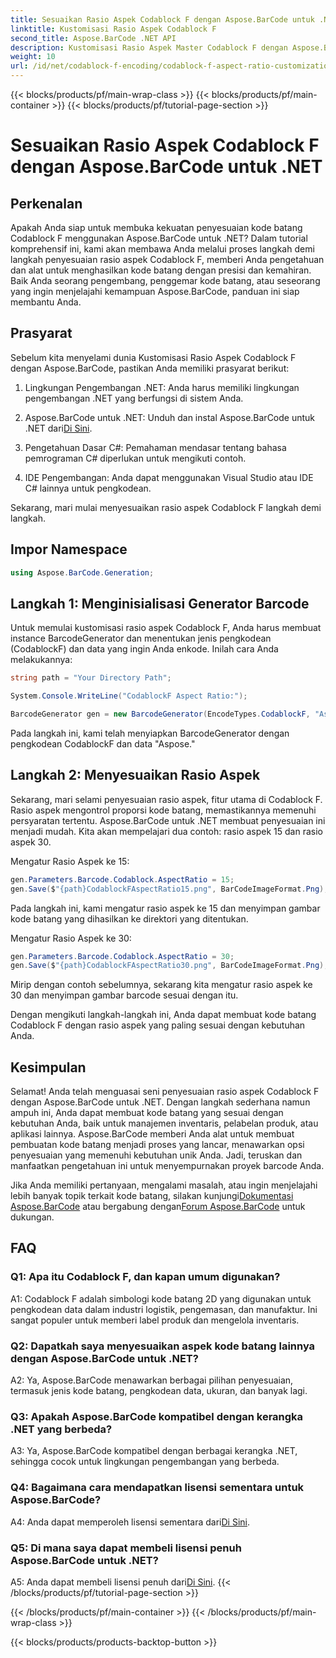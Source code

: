 ```yaml
---
title: Sesuaikan Rasio Aspek Codablock F dengan Aspose.BarCode untuk .NET
linktitle: Kustomisasi Rasio Aspek Codablock F
second_title: Aspose.BarCode .NET API
description: Kustomisasi Rasio Aspek Master Codablock F dengan Aspose.BarCode untuk .NET. Buat kode batang presisi yang disesuaikan dengan kebutuhan Anda dengan mudah.
weight: 10
url: /id/net/codablock-f-encoding/codablock-f-aspect-ratio-customization/
---
```


{{< blocks/products/pf/main-wrap-class >}}
{{< blocks/products/pf/main-container >}}
{{< blocks/products/pf/tutorial-page-section >}}

# Sesuaikan Rasio Aspek Codablock F dengan Aspose.BarCode untuk .NET

## Perkenalan

Apakah Anda siap untuk membuka kekuatan penyesuaian kode batang Codablock F menggunakan Aspose.BarCode untuk .NET? Dalam tutorial komprehensif ini, kami akan membawa Anda melalui proses langkah demi langkah penyesuaian rasio aspek Codablock F, memberi Anda pengetahuan dan alat untuk menghasilkan kode batang dengan presisi dan kemahiran. Baik Anda seorang pengembang, penggemar kode batang, atau seseorang yang ingin menjelajahi kemampuan Aspose.BarCode, panduan ini siap membantu Anda.

## Prasyarat

Sebelum kita menyelami dunia Kustomisasi Rasio Aspek Codablock F dengan Aspose.BarCode, pastikan Anda memiliki prasyarat berikut:

1. Lingkungan Pengembangan .NET: Anda harus memiliki lingkungan pengembangan .NET yang berfungsi di sistem Anda.

2.  Aspose.BarCode untuk .NET: Unduh dan instal Aspose.BarCode untuk .NET dari[Di Sini](https://releases.aspose.com/barcode/net/).

3. Pengetahuan Dasar C#: Pemahaman mendasar tentang bahasa pemrograman C# diperlukan untuk mengikuti contoh.

4. IDE Pengembangan: Anda dapat menggunakan Visual Studio atau IDE C# lainnya untuk pengkodean.

Sekarang, mari mulai menyesuaikan rasio aspek Codablock F langkah demi langkah.

## Impor Namespace

```csharp
using Aspose.BarCode.Generation;
```

## Langkah 1: Menginisialisasi Generator Barcode

Untuk memulai kustomisasi rasio aspek Codablock F, Anda harus membuat instance BarcodeGenerator dan menentukan jenis pengkodean (CodablockF) dan data yang ingin Anda enkode. Inilah cara Anda melakukannya:

```csharp
string path = "Your Directory Path";

System.Console.WriteLine("CodablockF Aspect Ratio:");

BarcodeGenerator gen = new BarcodeGenerator(EncodeTypes.CodablockF, "Aspose");
```

Pada langkah ini, kami telah menyiapkan BarcodeGenerator dengan pengkodean CodablockF dan data "Aspose."

## Langkah 2: Menyesuaikan Rasio Aspek

Sekarang, mari selami penyesuaian rasio aspek, fitur utama di Codablock F. Rasio aspek mengontrol proporsi kode batang, memastikannya memenuhi persyaratan tertentu. Aspose.BarCode untuk .NET membuat penyesuaian ini menjadi mudah. Kita akan mempelajari dua contoh: rasio aspek 15 dan rasio aspek 30.

Mengatur Rasio Aspek ke 15:

```csharp
gen.Parameters.Barcode.Codablock.AspectRatio = 15;
gen.Save($"{path}CodablockFAspectRatio15.png", BarCodeImageFormat.Png);
```

Pada langkah ini, kami mengatur rasio aspek ke 15 dan menyimpan gambar kode batang yang dihasilkan ke direktori yang ditentukan.

Mengatur Rasio Aspek ke 30:

```csharp
gen.Parameters.Barcode.Codablock.AspectRatio = 30;
gen.Save($"{path}CodablockFAspectRatio30.png", BarCodeImageFormat.Png);
```

Mirip dengan contoh sebelumnya, sekarang kita mengatur rasio aspek ke 30 dan menyimpan gambar barcode sesuai dengan itu.

Dengan mengikuti langkah-langkah ini, Anda dapat membuat kode batang Codablock F dengan rasio aspek yang paling sesuai dengan kebutuhan Anda.

## Kesimpulan

Selamat! Anda telah menguasai seni penyesuaian rasio aspek Codablock F dengan Aspose.BarCode untuk .NET. Dengan langkah sederhana namun ampuh ini, Anda dapat membuat kode batang yang sesuai dengan kebutuhan Anda, baik untuk manajemen inventaris, pelabelan produk, atau aplikasi lainnya. Aspose.BarCode memberi Anda alat untuk membuat pembuatan kode batang menjadi proses yang lancar, menawarkan opsi penyesuaian yang memenuhi kebutuhan unik Anda. Jadi, teruskan dan manfaatkan pengetahuan ini untuk menyempurnakan proyek barcode Anda.

 Jika Anda memiliki pertanyaan, mengalami masalah, atau ingin menjelajahi lebih banyak topik terkait kode batang, silakan kunjungi[Dokumentasi Aspose.BarCode](https://reference.aspose.com/barcode/net/) atau bergabung dengan[Forum Aspose.BarCode](https://forum.aspose.com/c/barcode/13) untuk dukungan.

## FAQ

### Q1: Apa itu Codablock F, dan kapan umum digunakan?

A1: Codablock F adalah simbologi kode batang 2D yang digunakan untuk pengkodean data dalam industri logistik, pengemasan, dan manufaktur. Ini sangat populer untuk memberi label produk dan mengelola inventaris.

### Q2: Dapatkah saya menyesuaikan aspek kode batang lainnya dengan Aspose.BarCode untuk .NET?

A2: Ya, Aspose.BarCode menawarkan berbagai pilihan penyesuaian, termasuk jenis kode batang, pengkodean data, ukuran, dan banyak lagi.

### Q3: Apakah Aspose.BarCode kompatibel dengan kerangka .NET yang berbeda?

A3: Ya, Aspose.BarCode kompatibel dengan berbagai kerangka .NET, sehingga cocok untuk lingkungan pengembangan yang berbeda.

### Q4: Bagaimana cara mendapatkan lisensi sementara untuk Aspose.BarCode?

 A4: Anda dapat memperoleh lisensi sementara dari[Di Sini](https://purchase.aspose.com/temporary-license/).

### Q5: Di mana saya dapat membeli lisensi penuh Aspose.BarCode untuk .NET?

 A5: Anda dapat membeli lisensi penuh dari[Di Sini](https://purchase.aspose.com/buy).
{{< /blocks/products/pf/tutorial-page-section >}}

{{< /blocks/products/pf/main-container >}}
{{< /blocks/products/pf/main-wrap-class >}}

{{< blocks/products/products-backtop-button >}}
